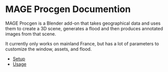 # MAGE Procgen Documention 

MAGE Procgen is a Blender add-on that takes geographical data and uses them to create a 3D scene, 
generates a flood and then produces annotated images from that scene.

It currently only works on mainland France, but has a lot of parameters to customize the window, assets, and flood.

- [Setup](install.md)
- [Usage](workflow.md)
